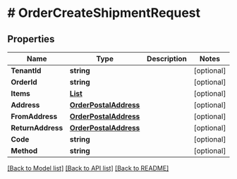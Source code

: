 # # OrderCreateShipmentRequest


## Properties 


Name | Type | Description | Notes
------------ | ------------- | ------------- | -------------
**TenantId**| **string** |   | [optional]
**OrderId**| **string** |   | [optional]
**Items**| [**List<OrderShipmentItem>**](OrderShipmentItem.md) |   | [optional]
**Address**| [**OrderPostalAddress**](OrderPostalAddress.md) |   | [optional]
**FromAddress**| [**OrderPostalAddress**](OrderPostalAddress.md) |   | [optional]
**ReturnAddress**| [**OrderPostalAddress**](OrderPostalAddress.md) |   | [optional]
**Code**| **string** |   | [optional]
**Method**| **string** |   | [optional]


[[Back to Model list]](../../README.md#models) [[Back to API list]](../../README.md#endpoints) [[Back to README]](../../README.md)

